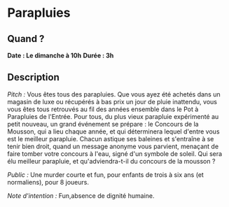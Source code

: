 # Parapluies

## Quand ?
**Date : Le dimanche à 10h**
**Durée  : 3h**

## Description
*Pitch :*
Vous êtes tous des parapluies. Que vous ayez été achetés dans un magasin
de luxe ou récupérés à bas prix un jour de pluie inattendu, vous vous
êtes tous retrouvés au fil des années ensemble dans le Pot à Parapluies
de l'Entrée. Pour tous, du plus vieux parapluie expérimenté au petit
nouveau, un grand événement se prépare : le Concours de la Mousson, qui a
lieu chaque année, et qui déterminera lequel d'entre vous est le meilleur
parapluie. Chacun astique ses baleines et s'entraîne à se tenir bien droit,
quand un message anonyme vous parvient, menaçant de faire tomber votre
concours à l'eau, signé d'un symbole de soleil. Qui sera élu meilleur
parapluie, et qu'adviendra-t-il du concours de la mousson ?

*Public :*
Une murder courte et fun, pour enfants de trois à six ans (et
normaliens), pour 8 joueurs.

*Note d'intention :*
Fun,absence de dignité humaine.
